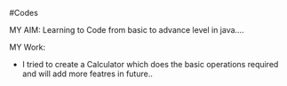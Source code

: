 #Codes

MY AIM:
Learning to Code from basic to advance level in java....

MY Work:
* I tried to create a Calculator which does the basic operations required and will add more featres in future..

